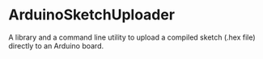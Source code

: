 # ArduinoSketchUploader
A library and a command line utility to upload a compiled sketch (.hex file) directly to an Arduino board.
